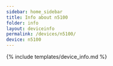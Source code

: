 ```yaml
---
sidebar: home_sidebar
title: Info about n5100
folder: info
layout: deviceinfo
permalink: /devices/n5100/
device: n5100
---
```

{% include templates/device_info.md %}
